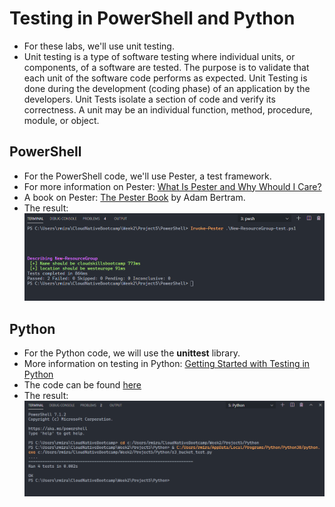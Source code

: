 # Testing in PowerShell and Python

- For these labs, we'll use unit testing.
- Unit testing is a type of software testing where individual units, or components, of a software are tested. The purpose is to validate that each unit of the software code performs as expected. Unit Testing is done during the development (coding phase) of an application by the developers. Unit Tests isolate a section of code and verify its correctness. A unit may be an individual function, method, procedure, module, or object.

## PowerShell

- For the PowerShell code, we'll use Pester, a test framework.
- For more information on Pester: [What Is Pester and Why Whould I Care?](https://devblogs.microsoft.com/scripting/what-is-pester-and-why-should-i-care/#:~:text=Pester%20is%20a%20test%20framework,tests%20and%20report%20the%20results.)
- A book on Pester: [The Pester Book](https://leanpub.com/pesterbook) by Adam Bertram.
- The result:
![Pester Result](pester_result.png)

## Python

- For the Python code, we will use the **unittest** library.
- More information on testing in Python: [Getting Started with Testing in Python](https://realpython.com/python-testing/)
- The code can be found [here](Project5/Python/s3_bucket_test.py)
- The result:
![Python unittest result](python_test_result.png)

